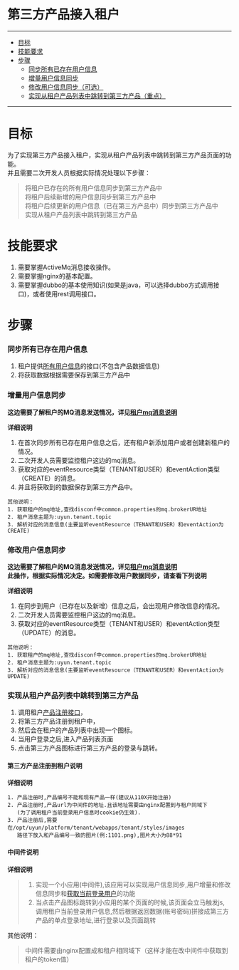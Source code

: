 # 第三方产品接入租户
---
* [目标](#目标)
* [技能要求](#技能要求)
* [步骤](#步骤)
	* [同步所有已存在用户信息](#同步所有已存在用户信息)
	* [增量用户信息同步](#增量用户信息同步)
	* [修改用户信息同步（可选）](#修改用户信息同步)
	* [实现从租户产品列表中跳转到第三方产品（重点）](#实现从租户产品列表中跳转到第三方产品)
	
---

# 目标
为了实现第三方产品接入租户，实现从租户产品列表中跳转到第三方产品页面的功能。   
并且需要二次开发人员根据实际情况处理以下步骤：   
> 将租户已存在的所有用户信息同步到第三方产品中  
> 将租户后续新增的用户信息同步到第三方产品中  
> 将租户后续更新的用户信息（已在第三方产品中）同步到第三方产品中  
> 实现从租户产品列表中跳转到第三方产品

# 技能要求
1. 需要掌握ActiveMq消息接收操作。
2. 需要掌握nginx的基本配置。
3. 需要掌握dubbo的基本使用知识(如果是java，可以选择dubbo方式调用接口)，或者使用rest调用接口。

# 步骤
### 同步所有已存在用户信息

1. 租户提供[所有用户信息](tripartite_product_api.md/#所有用户信息列表)的接口(不包含产品数据信息)
2. 将获取数据根据需要保存到第三方产品中

### 增量用户信息同步
**这边需要了解租户的MQ消息发送情况，详见[租户mq消息说明](http://www.uyunsoft.cn/kb/pages/viewpage.action?pageId=27820733)**


**详细说明**  

1. 在首次同步所有已存在用户信息之后，还有租户新添加用户或者创建新租户的情况。    
2. 二次开发人员需要监控租户这边的mq消息。
3. 获取对应的eventResource类型（TENANT和USER）和eventAction类型（CREATE）的消息。
4. 并且将获取到的数据保存到第三方产品中。

```
其他说明：
1. 获取租户的mq地址,查找disconf中common.properties的mq.brokerUR地址
2. 租户消息主题为:uyun.tenant.topic
3. 解析对应的消息信息(主要监听eventResource（TENANT和USER）和eventAction为CREATE)
```

### 修改用户信息同步
**这边需要了解租户的MQ消息发送情况，详见[租户mq消息说明](http://www.uyunsoft.cn/kb/pages/viewpage.action?pageId=27820733)**   
**此操作，根据实际情况决定。如需要修改用户数据同步，请查看下列说明**


**详细说明**  

1. 在同步到用户（已存在以及新增）信息之后，会出现用户修改信息的情况。
2. 二次开发人员需要监控租户这边的mq消息。
3. 获取对应的eventResource类型（TENANT和USER）和eventAction类型（UPDATE）的消息。

```
其他说明：
1. 获取租户的mq地址,查找disconf中common.properties的mq.brokerUR地址
2. 租户消息主题为:uyun.tenant.topic
3. 解析对应的消息信息(主要监听eventResource（TENANT和USER）和eventAction为UPDATE)
```

### 实现从租户产品列表中跳转到第三方产品 

1. 调用租户[产品注册接口](tripartite_product_api.md/#产品注册)，
2. 将第三方产品注册到租户中，
3. 然后会在租户的产品列表中出现一个图标。
4. 当用户登录之后,进入产品列表页面
5. 点击第三方产品图标进行第三方产品的登录与跳转。

#### 第三方产品注册到租户说明

**详细说明**

```
1. 产品注册时,产品编号不能和现有产品一样(建议从110X开始注册)
2. 产品注册时,产品url为中间件的地址.且该地址需要由nginx配置到与租户同域下
   (为了调用租户当前登录用户信息时cookie仍生效).
3. 产品注册后,需要在/opt/uyun/platform/tenant/webapps/tenant/styles/images
   路径下放入和产品编号一致的图片(例:1101.png),图片大小为88*91
```

#### 中间件说明
**详细说明**
> 1. 实现一个小应用(中间件),该应用可以实现用户信息同步,用户增量和修改信息同步和[获取当前登录用户](tripartite_product_api.md/#获取当前登录用户信息)的功能
> 2. 当点击产品图标跳转到小应用的某个页面的时候,该页面会立马触发js,
   调用租户当前登录用户信息,然后根据返回数据(账号密码)拼接成第三方产品的单点登录地址,进行登录以及页面跳转
   
其他说明：  
> 中间件需要由nginx配置成和租户相同域下（这样才能在改中间件中获取到租户的token值）




